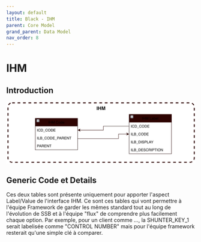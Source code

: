 ```yaml
---
layout: default
title: Black - IHM
parent: Core Model
grand_parent: Data Model
nav_order: 8
---
```


# IHM #

## Introduction
<p align="center"><img src="../../../../assets/img/data-model/IHM.png" width="600"></p>


## Generic Code et Details
Ces deux tables sont présente uniquement pour apporter l'aspect Label/Value de l'interface IHM. Ce sont ces tables qui vont permettre à l'équipe Framework de garder les mêmes standard tout au long de l'évolution de SSB et à l'équipe "flux" de comprendre plus facilement chaque option.
Par exemple, pour un client comme ..., la SHUNTER_KEY_1 serait labelisée comme "CONTROL NUMBER" mais pour l'équipe framework resterait qu'une simple clé à comparer.
